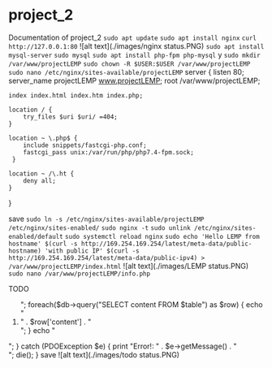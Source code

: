 # project_2
Documentation of project_2
`sudo apt update`
`sudo apt install nginx`
`curl http://127.0.0.1:80`
![alt text](./images/nginx status.PNG)
`sudo apt install mysql-server`
`sudo mysql`
`sudo apt install php-fpm php-mysql`
y
`sudo mkdir /var/www/projectLEMP`
`sudo chown -R $USER:$USER /var/www/projectLEMP`
`sudo nano /etc/nginx/sites-available/projectLEMP`
server {
    listen 80;
    server_name projectLEMP www.projectLEMP;
    root /var/www/projectLEMP;

    index index.html index.htm index.php;

    location / {
        try_files $uri $uri/ =404;
    }

    location ~ \.php$ {
        include snippets/fastcgi-php.conf;
        fastcgi_pass unix:/var/run/php/php7.4-fpm.sock;
     }

    location ~ /\.ht {
        deny all;
    }

}

save
`sudo ln -s /etc/nginx/sites-available/projectLEMP /etc/nginx/sites-enabled/`
`sudo nginx -t`
`sudo unlink /etc/nginx/sites-enabled/default`
`sudo systemctl reload nginx`
`sudo echo 'Hello LEMP from hostname' $(curl -s http://169.254.169.254/latest/meta-data/public-hostname) 'with public IP' $(curl -s http://169.254.169.254/latest/meta-data/public-ipv4) > /var/www/projectLEMP/index.html`
![alt text](./images/LEMP status.PNG)
`sudo nano /var/www/projectLEMP/info.php`
<?php
phpinfo();
save
`sudo systemctl reload nginx`
![alt text](./images/php status.PNG)
`sudo rm /var/www/projectLEMP/info.php`
`sudo mysql`
CREATE DATABASE `example_database`;
CREATE USER 'example_user'@'%' IDENTIFIED WITH mysql_native_password BY 'password';
GRANT ALL ON example_database.* TO'example_user'@'%';
exit
`mysql -u example_user -p`
SHOW DATABASES;

CREATE TABLE example_database.todo_list (
item_id INT AUTO_INCREMENT,
content VARCHAR(255),
PRIMARY KEY(item_id)
);

INSERT INTO example_database.todo_list (content) VALUES 
("My first important item"),
("My second important item"),
("My third important item"),
("and this one more thing");

SELECT * FROM example_database.todo_list;

exit
`nano /var/www/projectLEMP/todo_list.php`
<?php
$user = "example_user";
$password = "password";
$database = "example_database";
$table = "todo_list";

try {
  $db = new PDO("mysql:host=localhost;dbname=$database", $user, $password);
  echo "<h2>TODO</h2><ol>";
  foreach($db->query("SELECT content FROM $table") as $row) {
    echo "<li>" . $row['content'] . "</li>";
  }
  echo "</ol>";
} catch (PDOException $e) {
    print "Error!: " . $e->getMessage() . "<br/>";
    die();
}
save
![alt text](./images/todo status.PNG)
